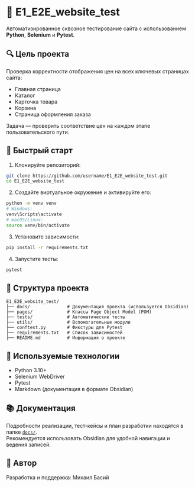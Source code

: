 # 🧪 E1_E2E_website_test

Автоматизированное сквозное тестирование сайта с использованием **Python**, **Selenium** и **Pytest**.

## 🔍 Цель проекта

Проверка корректности отображения цен на всех ключевых страницах сайта:

- Главная страница
- Каталог
- Карточка товара
- Корзина
- Страница оформления заказа

Задача — проверить соответствие цен на каждом этапе пользовательского пути.

## 🚀 Быстрый старт

1. Клонируйте репозиторий:

```bash
git clone https://github.com/username/E1_E2E_website_test.git
cd E1_E2E_website_test
```

2. Создайте виртуальное окружение и активируйте его:

```bash
python -m venv venv
# Windows:
venv\Scripts\activate
# macOS/Linux:
source venv/bin/activate
```

3. Установите зависимости:

```bash
pip install -r requirements.txt
```

4. Запустите тесты:

```bash
pytest
```

## 📁 Структура проекта

```
E1_E2E_website_test/
├── docs/              # Документация проекта (используется Obsidian)
├── pages/             # Классы Page Object Model (POM)
├── tests/             # Автоматические тесты
├── utils/             # Вспомогательные модули
├── conftest.py        # Фикстуры для Pytest
├── requirements.txt   # Список зависимостей
├── README.md          # Информация о проекте
```

## 🧰 Используемые технологии

- Python 3.10+
- Selenium WebDriver
- Pytest
- Markdown (документация в формате Obsidian)

## 📚 Документация

Подробности реализации, тест-кейсы и план разработки находятся в папке [`docs/`](./docs/index.md).  
Рекомендуется использовать Obsidian для удобной навигации и ведения записей.

## 👤 Автор

Разработка и поддержка: Михаил Басий